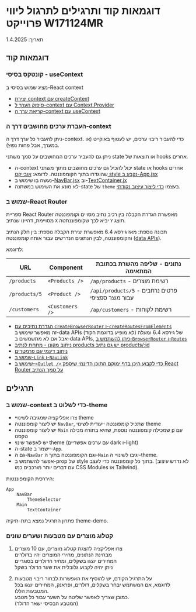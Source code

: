 # דוגמאות קוד ותרגילים לתרגול ליווי פרוייקט W171124MR

תאריך: 1.4.2025

## דוגמאות קוד

### קונטקס בסיסי - useContext

מציג שמוש בסיסי ב-React context

* [יצירת context עם createContext](useContext/src/App.jsx#L4)
* [סיפוק הערך ל-context עם Context.Provider](useContext/src/App.jsx#L11)
* [קריאת ערך ה-context עם useContext](useContext/src/components/Component2.jsx#L5)

### העברת ערכים מחושבים דרך ה-context

ניתן להעביר כל ערך דרך ה-context. כדי להעביר ריבוי ערכים, יש לעטוף באוקייט (או במערך, אבל פחות נפוץ).

ניתן גם להעביר ערכים המחושבים על סמך משתני state או תוצאות של hooks אחרים.

* ה-context יכול להכיל גם ערכים מחושבים מתוך משתני state או hooks אחרים שהוגדרו בתוך הקומפוננטה. לדומא: [אובייקט style נקבע ב-App.jsx](theme-demo/src/App.jsx#L9)
* נעשה בו שימוש ב-[NavBar.jsx](theme-demo/src/components/NavBar.jsx#L6) וב-[TextContainer.jx](theme-demo/src/components/TextContainer.jsx#L5)
* לא מונע את השימוש במשתנה-state של `theme` בעצמו [כדי ליצור עיצוב נקודתי](theme-demo/src/components/NoteContainer.jsx#L7).

### שמוש ב-React Router

ספריית React Router מאפשרת הגדרת הקבלה בין רכיב נתיב מסויים וקומפוננטה מסויימת, דהיינו שנתיב `X` יביא לכך שקומפוננתטה `Y` תוצג.

תכונה נוספת: מאז גירסא 6.4 מאפשרת יצירת הקבלה נוספת: בין חלק הנתיב והקומפוננטה, לבין הנתונים הנדרשים עבור אותה קומפוננטה ([data APIs](https://reactrouter.com/start/data/data-loading)).

לדוגמא: 

| URL | Component | נתונים - שליפה מהשרת בכתובת המתאימה |
|--|--|--|
| `/products` | `<Products />` | `/ap/products` - רשימת מוצרים |
| `/products/5` | `<Product />` | `/api/products/5` - פרטים נרחבים עבור מוצר ספציפי |
| `/customers` | `<Customers />` | `/ap/customers` - רשימת לקוחות |

* [הגדרת נתיבים עם `createBrowserRouter` ו-`createRoutesFromElements`](react-router-demo/src/routes.jsx#L8)  
  זה מאפשר שימוש ב-data APIs של גירסא 6.4 ומעלה (לא מופיע בדוגמת הקוד)  
  אבל אם לא מתשמשים ב-data APIs, [ניתן להשתמש ב-`BrowserRouter` ו-`Routes`](https://reactrouter.com/start/declarative/routing)
* [ניתוב מקונן - מתחת לנתיב products יש גם נתיב products/:id](react-router-demo/src/routes.jsx#L15)
* [ניתוב דינמי עם פרמטרים](react-router-demo/src/routes.jsx#L15)
* [שמוש ב-`Link` ו-`NavLink`](react-router-demo/src/App.jsx#L13)
* [שימוש ב-`<Outlet />` כדי לקבוע היכן בדף ימוקם התוכן הדינמי שיספק React Router על סמך הנתיב](react-router-demo/src/App.jsx#L21)

## תרגילים

### שמוש ב-context כדי לשלוט ב-theme

* צרו אפליקציה שמגיבה לשינויי theme
* יש ליצור קומפוננטה `NavBar`, שתכיל קומפוננטה ייעודית לשינוי theme
* יש ליצור קומפוננטה `Main` שמכילה קומפוננטה נוספת, שהיא בתורה מכילה p עם טקסט
* יש לאפשר שינוי theme (עם ערכים אפשריים dark ו-light)
* ה-state יישמר ב-`App`.
* גם ה-`NavBar` וגם הקומפוננטה בתוך ה-`Main` יגיבו לשינויי ה-theme.
* אפשר להשתמש ב-prop של style בתוך כל קומפוננטה כדי לעצב. (לא נדרש עיצוב עם דברים יותר מורכבים כמו CSS Modules או Tailwind).

היררכית הקומפוננטות:

```
App
	NavBar
		ThemeSelector
	Main
		TextContainer
```

פתרון התרגיל נמצא בתת-תיקיה theme-demo.

### קטלוג מוצרים עם מטבעות ושערים שונים

1. צרו אפליקציה להצגת קטלוג מוצרים, עם 10 מוצרים  
  מבחינת הנתונים, מחירי המוצרים יהיו בדולרים  
  המחירים יוצגו בשקלים, ומחיר הדולרים בסוגריים  
  ניתן יהיה לקבוע גלובלית את שער הדולר בשקל

2. על התרגיל הקודם, יש להוסיף את האפשרות לבחור ריבוי מטבעות  
  לדוגמא, אם המשתמש יבחר בשקלים, דולרים, ופראנק, המחירים יוצגו בכל המטבעות הללו.  
  כמובן שצריך לאפשר שליטה על השער עבור כל מטבע.  
  (המטבע הבסיסי ישאר הדולר)  
